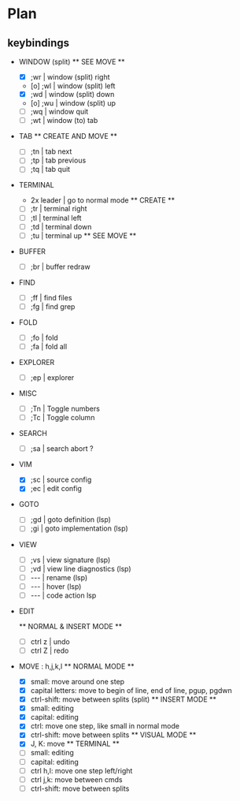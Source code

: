 

# Plan

## keybindings

- WINDOW (split)
    ** SEE MOVE **
    - [x] ;wr | window (split) right
    - [o] ;wl | window (split) left
    - [x] ;wd | window (split) down
    - [o] ;wu | window (split) up
    - [ ] ;wq | window quit
    - [ ] ;wt | window (to) tab
- TAB
    ** CREATE AND MOVE **
    - [ ] ;tn | tab next
    - [ ] ;tp | tab previous
    - [ ] ;tq | tab quit
- TERMINAL
    - 2x leader | go to normal mode
    ** CREATE **
    - [ ] ;tr | terminal right
    - [ ] ;tl | terminal left
    - [ ] ;td | terminal down
    - [ ] ;tu | terminal up
    ** SEE MOVE **
- BUFFER
    - [ ] ;br | buffer redraw
- FIND
    - [ ] ;ff | find files
    - [ ] ;fg | find grep
- FOLD
    - [ ] ;fo | fold
    - [ ] ;fa | fold all
- EXPLORER
    - [ ] ;ep | explorer
- MISC
    - [ ] ;Tn | Toggle numbers
    - [ ] ;Tc | Toggle column
- SEARCH
    - [ ] ;sa | search abort ?
- VIM
    - [x] ;sc | source config
    - [x] ;ec | edit config
- GOTO
    - [ ] ;gd | goto definition (lsp)
    - [ ] ;gi | goto implementation (lsp)
- VIEW
    - [ ] ;vs | view signature (lsp)
    - [ ] ;vd | view line diagnostics (lsp)
    - [ ] --- | rename (lsp)
    - [ ] --- | hover (lsp)
    - [ ] --- | code action lsp
- EDIT

    ** NORMAL & INSERT MODE **
    - [ ] ctrl z | undo
    - [ ] ctrl Z | redo

- MOVE : h,j,k,l
    ** NORMAL MODE **
    - [x] small: move around one step
    - [x] capital letters: move to begin of line, end of line, pgup, pgdwn
    - [x] ctrl-shift: move between splits (split)
    ** INSERT MODE **
    - [x] small: editing
    - [x] capital: editing
    - [x] ctrl: move one step, like small in normal mode
    - [x] ctrl-shift: move between splits
    ** VISUAL MODE **
    - [x] J, K: move
    ** TERMINAL **
    - [ ] small: editing
    - [ ] capital: editing
    - [ ] ctrl h,l: move one step left/right
    - [ ] ctrl j,k: move between cmds
    - [ ] ctrl-shift: move between splits
